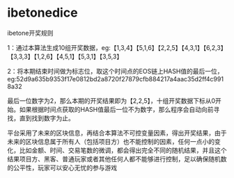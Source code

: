 # ibetonedice

ibetone开奖规则

1：通过本算法生成10组开奖数据，eg:【1,3,4】【5,1,6】【2,2,5】【4,3,1】【6,2,3】【3,3,3】【1,2,6】【4,5,1】【5,3,1】【3,5,3】

2：将本期结束时间做为标志位，取这个时间点的EOS链上HASH值的最后一位，eg:52d9a635b9353f17e0812bd2a8720f27879cfb884217a4aac35d2ff4c9918a32

最后一位数字为2，那么本期的开奖结果即为【2,2,5】，十组开奖数据下标从0开始。如果根据时间点获取的HASH值最后一位不为数字，那么程序会自动向前寻找，直到找到数字为止。

平台采用了未来的区块信息，再结合本算法不可控变量因素，得出开奖结果，由于未来的区块信息属于所有人（包括项目方）也不能控制的因素，任何一点小的变化，比如金额、时间、交易笔数的微调，都会得出完全不同的随机结果，并且这个结果项目方、黑客、普通玩家或者其他任何人都不能够进行控制，足以确保随机数的公平性，玩家可以安心无忧的参与游戏
